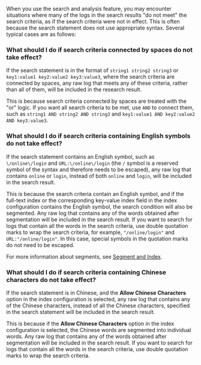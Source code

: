 When you use the search and analysis feature, you may encounter situations where many of the logs in the search results "do not meet" the search criteria, as if the search criteria were not in effect. This is often because the search statement does not use appropriate syntax. Several typical cases are as follows:

### What should I do if search criteria connected by spaces do not take effect?

If the search statement is in the format of `string1 string2 string3` or `key1:value1 key2:value2 key3:value3`, where the search criteria are connected by spaces, any raw log that meets any of these criteria, rather than all of them, will be included in the research result.

This is because search criteria connected by spaces are treated with the "or" logic. If you want all search criteria to be met, use `AND` to connect them, such as `string1 AND string2 AND string3` and `key1:value1 AND key2:value2 AND key3:value3`.



### What should I do if search criteria containing English symbols do not take effect?

If the search statement contains an English symbol, such as `\/online\/login` and `URL:\/online\/login` (the `/` symbol is a reserved symbol of the syntax and therefore needs to be escaped), any raw log that contains `online` or `login`, instead of both `online` and `login`, will be included in the search result.

This is because the search criteria contain an English symbol, and if the full-text index or the corresponding key-value index field in the index configuration contains the English symbol, the search condition will also be segmented. Any raw log that contains any of the words obtained after segmentation will be included in the search result. If you want to search for logs that contain all the words in the search criteria, use double quotation marks to wrap the search criteria, for example, `"/online/login"` and `URL:"/online/login"`. In this case, special symbols in the quotation marks do not need to be escaped.

For more information about segments, see [Segment and Index](https://intl.cloud.tencent.com/document/product/614/45409).



### What should I do if search criteria containing Chinese characters do not take effect?

If the search statement is in Chinese, and the **Allow Chinese Characters** option in the index configuration is selected, any raw log that contains any of the Chinese characters, instead of all the Chinese characters, specified in the search statement will be included in the search result.

This is because if the **Allow Chinese Characters** option in the index configuration is selected, the Chinese words are segmented into individual words. Any raw log that contains any of the words obtained after segmentation will be included in the search result. If you want to search for logs that contain all the words in the search criteria, use double quotation marks to wrap the search criteria.
